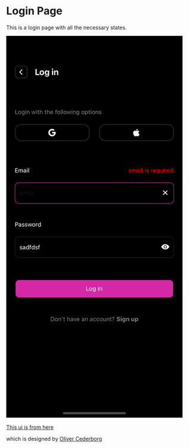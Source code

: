 # Login Page
This is a login page with all the necessary states.


![](screenshots/screen1.png)


[This ui is from here](https://dribbble.com/shots/15230513-Sign-up-Daily-UI-001)

which is designed by
[Oliver Cederborg](https://dribbble.com/oliver) 


